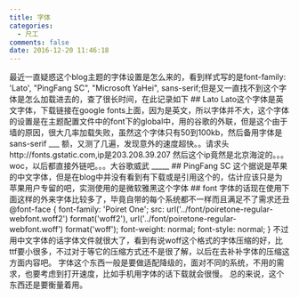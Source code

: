 ```yaml
---
title: 字体
categories:
  - 尺工
comments: false
date: 2016-12-20 11:46:18
---
```

<p></p>
<!-- more -->
最近一直疑惑这个blog主题的字体设置是怎么来的，看到样式写的是font-family: 'Lato', "PingFang SC", "Microsoft YaHei", sans-serif;但是又一直找不到这个字体是怎么加载进去的，查了很长时间，在此记录如下
## Lato
Lato这个字体是英文字体，下载链接在google fonts上面，因为是英文，所以字体并不大，这个字体的设置是在主题配置文件中的font下的global中，用的谷歌的外联，但是这个由于墙的原因，很大几率加载失败，虽然这个字体只有50到100kb，然后备用字体是sans-serif
___
额，又测了几遍，发现意外的速度超快。。请求头http://fonts.gstatic.com,ip是203.208.39.207 然后这个ip竟然是北京海淀的。。。woc，以后都直接外链吧。。。大谷歌威武
_____
## PingFang SC
这个据说是苹果的中文字体，但是在blog中并没有看到有下载或是引用这个的，估计应该只是为苹果用户专留的吧，实测使用的是微软雅黑这个字体
## font
字体的话现在使用下面这样的外来字体比较多了，毕竟自带的每个系统都不一样而且满足不了需求还丑
	@font-face {
		font-family: 'Poiret One';
		src: url('../font/poiretone-regular-webfont.woff2') format('woff2'), url('../font/poiretone-regular-webfont.woff') format('woff');
		font-weight: normal;
		font-style: normal;
	}
不过用中文字体的话字体文件就很大了，看到有说woff这个格式的字体压缩的好，比ttf要小很多，不过对于等它的压缩方式还不是很了解，以后在去补补字体的压缩这方面内容吧。
字体这个东西一般是要做适配降级的，面对不同的系统，不用的需求，也要考虑到打开速度，比如手机用字体的话下载就会很慢。
总的来说，这个东西还是要衡量着用。